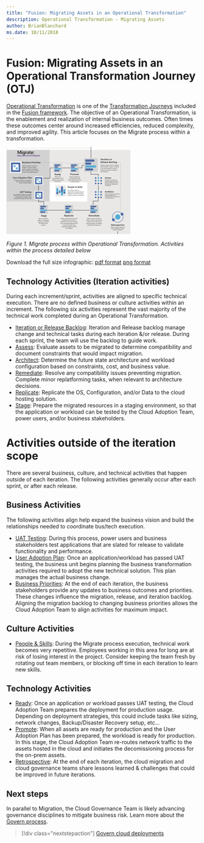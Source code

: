 ```yaml
---
title: "Fusion: Migrating Assets in an Operational Transformation"
description: Operational Transformation - Migrating Assets
author: BrianBlanchard
ms.date: 10/11/2018
---
```


# Fusion: Migrating Assets in an Operational Transformation Journey (OTJ)

[Operational Transformation](overview.md) is one of the [Transformation Journeys](../overview.md) included in the [Fusion framework](../../overview.md). The objective of an Operational Transformation, is the enablement and realization of internal business outcomes. Often times these outcomes center around increased efficiencies, reduced complexity, and improved agility. This article focuses on the Migrate process within a transformation.

![Migrate process within Operational Transformation](../../_images/operational-transformation-migrate.png)

*Figure 1. Migrate process within Operational Transformation. Activities within the process detailed below*

Download the full size infographic: [pdf format](../../_images/operational-transformation-infographic.png) [png format](../../_images/operational-transformation-infographic.pdf)

## Technology Activities (Iteration activities)

During each increment/sprint, activities are aligned to specific technical execution. There are no defined business or culture activities within an increment. The following six activities represent the vast majority of the technical work completed during an Operational Transformation.

* [Iteration or Release Backlog](../../migration/execute/iteration-release-backlog.md): Iteration and Release backlog manage change and technical tasks during each iteration &/or release. During each sprint, the team will use the backlog to guide work. 
* [Assess](../../migration/execute/assess.md): Evaluate assets to be migrated to determine compatibility and document constraints that would impact migration.
* [Architect](../../migration/execute/architect.md): Determine the future state architecture and workload configuration based on constraints, cost, and business value.
* [Remediate](../../migration/execute/remediate.md): Resolve any compatibility issues preventing migration. Complete minor replatforming tasks, when relevant to architecture decisions.
* [Replicate](../../migration/execute/replicate.md): Replicate the OS, Configuration, and/or Data to the cloud hosting solution.
* [Stage](../../migration/execute/stage.md): Prepare the migrated resources in a staging environment, so that the application or workload can be tested by the Cloud Adoption Team, power users, and/or business stakeholders.

# Activities outside of the iteration scope

There are several business, culture, and technical activities that happen outside of each iteration. The following activities generally occur after each sprint, or after each release.

## Business Activities

The following activities align help expand the business vision and build the relationships needed to coordinate bus/tech execution.

* [UAT Testing](../../migration/execute/business-test.md): During this process, power users and business stakeholders test applications that are slated for release to validate functionality and performance.
* [User Adoption Plan](../../migration/execute/business-change-plan.md): Once an application/workload has passed UAT testing, the business unit begins planning the business transformation activities required to adopt the new technical solution. This plan manages the actual business change.
* [Business Priorities](../../migration/execute/business-priorities.md): At the end of each iteration, the business stakeholders provide any updates to business outcomes and priorities. These changes influence the migration, release, and iteration backlog. Aligning the migration backlog to changing business priorities allows the Cloud Adoption Team to align activities for maximum impact.

## Culture Activities

* [People & Skills](../../culture-strategy/people-and-skills.md): During the Migrate process execution, technical work becomes very repetitive. Employees working in this area for long are at risk of losing interest in the project. Consider keeping the team fresh by rotating out team members, or blocking off time in each iteration to learn new skills.

## Technology Activities

* [Ready](../../migration/execute/ready.md): Once an application or workload passes UAT testing, the Cloud Adoption Team prepares the deployment for production usage. Depending on deployment strategies, this could include tasks like sizing, network changes, Backup/Disaster Recovery setup, etc...
* [Promote](../../migration/execute/promote.md): When all assets are ready for production and the User Adoption Plan has been prepared, the workload is ready for production. In this stage, the Cloud Adoption Team re-routes network traffic to the assets hosted in the cloud and initiates the decomissioning process for the on-prem assets.
* [Retrospective](../../migration/execute/retrospective.md): At the end of each iteration, the cloud migration and cloud governance teams share lessons learned & challenges that could be improved in future iterations.

## Next steps

In parallel to Migration, the Cloud Governance Team is likely advancing governance disciplines to mitigate business risk. Learn more about the [Govern process](govern.md).

> [!div class="nextstepaction"]
> [Govern cloud deployments](govern.md)